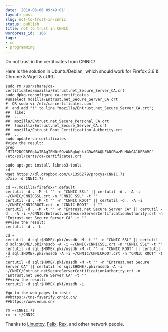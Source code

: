 ```yaml
---
date: '2010-03-06 09:49:01'
layout: post
slug: not-to-trust-in-cnnic
status: publish
title: not to trust in CNNIC
wordpress_id: '166'
tags:
- cn
- programming
---
```


Do not trust in the certificates from CNNIC!

Here is the solution in Ubuntu/Debian, which should work for Firefox 3.6 & Chrome & Wget & cURL:

~~~~
sudo rm /usr/share/ca-certificates/mozilla/Entrust.net_Secure_Server_CA.crt
sudo dpkg-reconfigure ca-certificates
#unselect mozilla/Entrust.net_Secure_Server_CA.crt
#  OR sudo vi /etc/ca-certificates.conf
#  and add "!" to line "mozilla/Entrust.net_Secure_Server_CA.crt";
##  like:
##  ...
##  mozilla/Entrust.net_Secure_Personal_CA.crt
##  !mozilla/Entrust.net_Secure_Server_CA.crt
##  mozilla/Entrust_Root_Certification_Authority.crt
##  ...
sudo update-ca-certificates
#view the result:
grep "MIIE2DCCBEGgAwIBAgIEN0rSQzANBgkqhkiG9w0BAQUFADCBwzELMAkGA1UEBhMC" /etc/ssl/certs/ca-certificates.crt

sudo apt-get install libnss3-tools
cd ~
wget https://dl.dropbox.com/u/1356279/proxys/CNNIC.7z
p7zip -d CNNIC.7z

cd ~/.mozilla/firefox/*.default
certutil -d . -M -t "" -n "CNNIC SSL" || certutil -d . -A -i ~/CNNIC/CNNICSSL.crt -n "CNNIC SSL" -t ""
certutil -d . -M -t "" -n "CNNIC ROOT" || certutil -d . -A -i ~/CNNIC/CNNICROOT.crt -n "CNNIC ROOT" -t ""
certutil -d . -M -t "" -n "Entrust.net Secure Server CA" || certutil -d . -A -i ~/CNNIC/Entrust.netSecureServerCertificationAuthority.crt -n "Entrust.net Secure Server CA" -t ""
##view the result:
certutil -d . -L

cd ~
certutil -d sql:$HOME/.pki/nssdb -M -t "" -n "CNNIC SSL" || certutil -d sql:$HOME/.pki/nssdb -A -i ~/CNNIC/CNNICSSL.crt -n "CNNIC SSL" -t ""
certutil -d sql:$HOME/.pki/nssdb -M -t "" -n "CNNIC ROOT" || certutil -d sql:$HOME/.pki/nssdb -A -i ~/CNNIC/CNNICROOT.crt -n "CNNIC ROOT" -t ""
certutil -d sql:$HOME/.pki/nssdb -M -t "" -n "Entrust.net Secure Server CA" || certutil -d sql:$HOME/.pki/nssdb -A -i ~/CNNIC/Entrust.netSecureServerCertificationAuthority.crt -n "Entrust.net Secure Server CA" -t ""
##view the result:
certutil -d sql:$HOME/.pki/nssdb -L

#go to the web pages to test:
##https://tns-fsverify.cnnic.cn/
##https://www.enum.cn/

rm ~/CNNIC.7z
rm -r ~/CNNIC
~~~~

Thanks to [Linuxtoy](http://linuxtoy.org/archives/ca-certificate-problem.html), [Felix](http://felixcat.net/2010/01/throw-out-cnnic/), [Rex](http://people.debian.org.tw/~chihchun/2010/02/02/remove-cnnic-cert-on-linux/), and other network people.